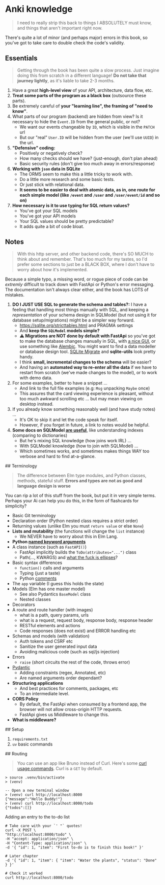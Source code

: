 # Anki knowledge

> I need to really strip this back to things I ABSOLUTELY must know,
> and things that aren't important right now.

There's quite a lot of minor (and perhaps major) errors in this book, so you've got to take care to double check the code's validity.

## Essentials

> Getting through the book has been quite a slow process. Just imagine doing this from scratch in a different language! **Do not take that journey lightly**, as it's liable to take 2-3 months.

1. Have a great **high-level view** of your API, architecture, data flow, etc.
2. **Treat some parts of the program as a black box** (outsource these parts).
3. Be extremely careful of **your "learning line", the framing of "need to know"**.
4. What parts of our program (backend) are hidden from view? Is it necessary to
   hide the `Event.ID` from the general public, or not?
    - We want our events changeable by `ID`, which is visible in the `PATCH` url
    - But our "real" `User.ID` will be hidden from the user (we'll use `UUID`)
      in the url.
5. **"Defensive" coding:**
    - Positively or negatively check?
    - How many checks should we have? (just-enough, don't plan ahead)
    - Basic security rules (don't give too much away in errors/response)
6. **Working with `json` data in SQLite**
    - The ORMS seem to make this a little tricky to work with.
    - Do a little more research and some basic tests.
    - Or just stick with relational data.
    - **It seems to be easier to deal with atomic data, as in, one route for each simple model (like `/event` and `/user` and `/user/event/id` and so on)**
7. **How necessary is it to use typing for SQL return values?**
    - You've got your SQL models
    - You've got your API models
    - Your SQL values should be pretty predictable?
    - It adds quite a bit of code bloat.

## Notes

> With this http server, and other backend code, there's SO MUCH to think about
> and remember. That's too much for my tastes, so I'd prefer some sections to
> just be a BLACK BOX, where I don't have to worry about how it's implemented.

Because a simple typo, a missing word, or rogue piece of code can be _extremly_
difficult to track down with FastApi or Python's error messaging. The documentation
isn't always clear either, and the book has LOTS of mistakes.

1. **DO I JUST USE SQL to generate the schema and tables?:** I have a feeling that handling most things manually with SQL, and keeping a _representation_ of your schema design in SQLModel (but not using it for database setup/migrations) might be a simpler way forward.
    - https://sqlite.org/stricttables.html and PRAGMA settings
    - And **keep the `SQLModel` models simple?**
    - **⚠️ Migrations are NOT done by default with FastApi** so you've got to make the database changes manually in SQL, with [a nice GUI](https://sqlitebrowser.org/), or use something like [Alembic](https://alembic.sqlalchemy.org/en/latest/). You might want to find a data modeller or database design tool. [SQLite Migrate](https://github.com/simonw/sqlite-migrate) and **sqlite-utils** look pretty handy.
    - I think **small, incremental changes to the schema** will be easier?
    - And having an **automated way to re-enter all the data** if we have to restart from scratch (we've made changes to the model), or to work with demo data.
2. For some examples, better to have a snippet ...
    - And link to the full file examples (e.g: `Msg` unpacking `Maybe` once)
    - This assures that the card viewing experience is pleasant, without too much awkward scrolling etc ... but may mean viewing on desktop instead.
3. If you already know something reasonably well (and have study notes) ...
    - It's OK to skip it and let the code speak for itself.
    - However, if you forget in future, a link to notes would be helpful.
4. **Some docs on SQLModel [are useful](https://sqlmodel.tiangolo.com/tutorial/indexes/#create-an-index-with-sql)**, like understanding indexes (comparing to dictionaries)
    - But he's mixing SQL knowledge (how joins work IRL) ...
    - With SQLModel knowledge (how to join with SQLModel) ...
    - Which sometimes works, and sometimes makes things WAY too verbose and hard to find at-a-glance.


## Terminology

> The difference between Elm type modules,
> and Python classes, methods, stateful stuff.
> **Errors and types are not as good and language design is worse**

You can rip a lot of this stuff from the book, but put it in very simple terms. Perhaps your Ai can help you do this, in the form of flashcards for simplicity?

- Basic Git terminology
- Declaration order (Python nested class requires a strict order)
- Returning values (unlike Elm you must `return value` or else `None`)
- **Lists and mutability** (the functions will change the `list` instance)
    - We NEVER have to worry about this in Elm Lang.
- **Python [named keyword arguments](https://treyhunner.com/2018/04/keyword-arguments-in-python/)**
- A class instance (such as `FastAPI()`)
    - FastApi implicitly builds the `ToDo(attributes="...")` class
    - Path(..., KWARGS) and [what the fuck is ellipses](https://tinyurl.com/pydantic-wtf-is-elipsis)?
- Basic syntax differences
    - `function()` calls and arguments
    - Typing (just a taste)
    - Python [comments](https://realpython.com/python-comments-guide/)
- The `app` variable (I guess this holds the state)
- Models (Elm has one master model)
    - See also Pydantics `BaseModel` class
    - Nested classes
- Decorators
- A route and route handler (with images)
    - what is a path, query params, urls
    - what is a request, request body, response body, response header
    - RESTful elements and actions
    - Code responses (does not exist) and ERROR handling etc
- Schemas and models (with validation)
    - Auth tokens and CSRF etc
    - Sanitize the user generated input data
    - Avoiding malicious code (such as sql/js injection)
- Errors
    - `raise` (short circuits the rest of the code, throws error)
- [Pydantic](https://medium.com/@marcnealer/a-practical-guide-to-using-pydantic-8aafa7feebf6)
    - Adding constraints (regex, Annotated, etc)
    - Are named arguments order dependant?
- **Structuring applications**
    - And best practices for comments, packages, etc
    - To an intermediate level.
- **CORS Policy**
    - By default, the FastApi when consumed by a frontend app, the browser will not allow cross-origin HTTP requests.
    - FastApi gives us Middleware to change this.
- **What is middleware?**


## Setup

1. `requirements.txt`
2. `uv` basic commands

## Routing

> You can use an app like Bruno instead of Curl.
> Here's some [curl usage commands](https://gist.github.com/subfuzion/08c5d85437d5d4f00e58#curl-usage).
> Curl is a `GET` by default.

```terminal
> source .venv/bin/activate
> (venv)

-- Open a new terminal window
> (venv) curl http://localhost:8000
{"message":"Hello Buddy!"}
> (venv) curl http://localhost:8000/todo
{"todos":[]}
```

Adding an entry to the to-do list

```terminal
# Take care with your `' "` quotes!
curl -X POST \
"http://localhost:8000/todo" \
-H "accept: application/json" \
-H "Content-Type: application/json" \
-d '{ "id": 1, "item": "First to-do is to finish this book!" }'

# Later chapter
-d '{ "id": 1, "item": { "item": "Water the plants", "status": "Done" } }'

# Check it worked
curl http://localhost:8000/todo
``` 

